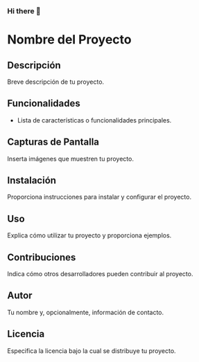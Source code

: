 ### Hi there 👋
# Nombre del Proyecto

## Descripción
Breve descripción de tu proyecto.

## Funcionalidades
- Lista de características o funcionalidades principales.

## Capturas de Pantalla
Inserta imágenes que muestren tu proyecto.

## Instalación
Proporciona instrucciones para instalar y configurar el proyecto.

## Uso
Explica cómo utilizar tu proyecto y proporciona ejemplos.

## Contribuciones
Indica cómo otros desarrolladores pueden contribuir al proyecto.

## Autor
Tu nombre y, opcionalmente, información de contacto.

## Licencia
Especifica la licencia bajo la cual se distribuye tu proyecto.


<!--
**Bernard06g/Bernard06g** is a ✨ _special_ ✨ repository because its `README.md` (this file) appears on your GitHub profile.

Here are some ideas to get you started:

- 🔭 I’m currently working on ...
- 🌱 I’m currently learning ...
- 👯 I’m looking to collaborate on ...
- 🤔 I’m looking for help with ...
- 💬 Ask me about ...
- 📫 How to reach me: ...
- 😄 Pronouns: ...
- ⚡ Fun fact: ...
-->
